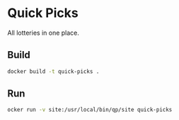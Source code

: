 # Quick Picks

All lotteries in one place.

## Build
```sh
docker build -t quick-picks .
```

## Run
```sh
ocker run -v site:/usr/local/bin/qp/site quick-picks
```